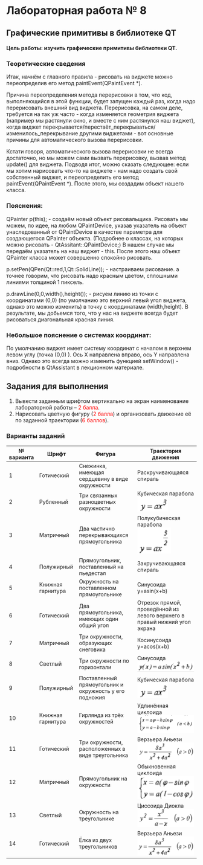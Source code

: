 # Лабораторная работа № 8 #
## Графические примитивы в библиотеке QT ##
#### Цель работы: изучить графические примитивы библиотеки QT. ####
### Теоретические сведения ###

Итак, начнём с главного правила - рисовать на виджете можно переопределив его метод paintEvent(QPaintEvent *).

Причина переопределения метода перерисовки в том, что код, выполняющийся в этой функции,
будет запущен каждый раз, когда надо перерисовать внешний вид виджета. Перерисовка, на самом
деле, требуется на так уж часто - когда изменяется геометрия виджета (например мы растянули
окно, и вместе с ним растянулся наш виджет), когда виджет
перекрывается/перестаёт_перекрываться/изменилось_перекрывание другими виджетами - вот
основные причины для автоматического вызова перерисовки.

Кстати говоря, автоматического вызова перерисовки не всегда достаточно, но мы можем сами
вызвать перерисовку, вызвав метод update() для виджета.
Подводя итог, можно сказать следующее: если мы хотим нарисовать что-то на виджете - нам надо
создать свой собственный виджет, и переопределить его метод paintEvent(QPaintEvent *). После
этого, мы создадим объект нашего класса.
### Пояснения: ###
QPainter p(this); - создаём новый объект рисовальщика. Рисовать мы можем, по идее, на любом
QPaintDevice, указав указатель на объект унаследованный от QPaintDevice в качестве параметра
для создающегося QPainter объекта. (Подробнее о классах, на которых можно рисовать -
QtAssitant::QPaintDevice;) В нашем случае мы передаём указатель на наш виджет - this. После
этого наш объект QPainter класса может совершенно спокойно рисовать.

p.setPen(QPen(Qt::red,1,Qt::SolidLine)); - настраиваем рисование. а точнее говорим, что рисовать
надо красным цветом, сплошными линиями толщиной 1 пиксель.

p.drawLine(0,0,width(),height()); - рисуем линию из точки с координатами (0,0) (по умолчанию это
верхний левый угол виджета, однако это можно изменить) в точку с координатами (width,height).
В результате, мы добьемся того, что у нас на виджете всегда будет рисоваться диагональная
красная линия.
### Небольшое пояснение о системах координат: ###
По умолчанию виджет имеет систему координат с началом в верхнем левом углу (точка (0,0) ).
Ось X направлена вправо, ось Y направлена вниз. Однако это всегда можно изменить функцией
setWindow() - подробности в QtAssistant в лекционном материале.
## Задания для выполнения ##
1. Вывести заданным шрифтом вертикально на экран наименование лабораторной работы –
   <span style="color: red;">2 балла</span>.
2. Нарисовать цветную фигуру (<span style="color: red;">2 балла</span>) и организовать движение её по заданной
   траектории (<span style="color: red;">6 баллов</span>).
### Варианты заданий ###
| № варианта | Шрифт             | Фигура                                                 | Траектория движения                                                        |
|------------|-------------------|--------------------------------------------------------|----------------------------------------------------------------------------|
| 1          | Готический        | Снежинка, имеющая сердцевину в виде окружности         | Раскручивающаяся спираль                                                   |
| 2          | Рубленный         | Три связанных разноцветных окружности                  | Кубическая парабола<br/>![img_1](images/img_1.png)                         |
| 3          | Матричный         | Два частично перекрывающихся прямоугольника            | Полукубическая парабола<br/>![img_2](images/img_2.png)                     |
| 4          | Полужирный        | Прямоугольник, поставленный на пьедестал               | Закручивающаяся спираль                                                    |
| 5          | Книжная гарнитура | Окружность на поставленном прямоугольнике              | Синусоида<br/>y=asin(x+b)                                                  |
| 6          | Готический        | Два прямоугольника, имеющих один общий угол            | Отрезок прямой, проведённой из левого верхнего в правый нижний угол экрана |
| 7          | Матричный         | Три окружности, образующих снеговика                   | Косинусоида<br/>y=acos(x+b)                                                |
| 8          | Светлый           | Три окружности по горизонтали                          | Синусоида<br/>![img_3](images/img_3.png)                                   |
| 9          | Полужирный        | Поставленный прямоугольник и окружность у его подножия | Кубическая парабола<br/>![img_1](images/img_1.png)                         |
| 10         | Книжная гарнитура | Гирлянда из трёх окружностей                           | Удлинённая циклоида<br/>![img_4](images/img_4.png)                         |
| 11         |Готический| Три окружности, расположенных в виде треугольника      | Верзьера Аньези<br/>![img_5](images/img_5.png)                             |
| 12         |Матричный|Прямоугольник на окружности| Обыкновенная циклоида<br/>![img_6](images/img_6.png)                       |
| 13         |Светлый|Окружность на треугольнике| Циссоида Диокла<br/>![img_7](images/img_7.png)                             |
| 14         |Готический|Ёлка из двух треугольников| Верзьера Аньези<br/>![img_8](images/img_8.png)                             |